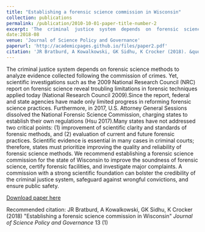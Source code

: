 ```yaml
---
title: "Establishing a forensic science commission in Wisconsin"
collection: publications
permalink: /publication/2010-10-01-paper-title-number-2
excerpt: 'The  criminal  justice  system  depends  on  forensic  science  methods  to analyze  evidence  collected  following  the  commission  of  crimes.  Yet,  scientific  investigations such as the 2009 National Research Council (NRC) report on forensic science reveal troubling limitations in forensic techniques applied today (National Research Council 2009).Since the report,  federal  and  state  agencies  have  made  only  limited  progress  in  reforming  forensic science   practices.   Furthermore,   in   2017,   U.S.   Attorney   General   Sessions   dissolved   the National  Forensic  Science  Commission,  charging  states  to  establish  their  own  regulations (Hsu 2017).Many states have not addressed two critical points: (1) improvement of scientific clarity  and  standards  of  forensic  methods,  and  (2)  evaluation  of  current  and  future  forensic practices.  Scientific  evidence  is  essential  in  many  cases  in  criminal  courts;  therefore,  states must   prioritize   improving   the   quality   and   reliability   of   forensic   science   methods.   We recommend establishing a forensic science commission for the state of Wisconsin to improve the soundness of forensic science, certify forensic facilities, and investigate major complaints. A  commission  with  a  strong  scientific  foundation  can  bolster  the  credibility  of  the  criminal justice system, safeguard against wrongful convictions, and ensure public safety.'
date:2018-08
venue: 'Journal of Science Policy and Governance'
paperurl: 'http://academicpages.github.io/files/paper2.pdf'
citation: 'JR Bratburd, A Kowalkowski, GK Sidhu, K Crocker (2018). &quot;Paper Title Number 2.&quot; <i>Journal of Science Policy and Governance</i>. 13(1).'
---
```

The  criminal  justice  system  depends  on  forensic  science  methods  to analyze  evidence  collected  following  the  commission  of  crimes.  Yet,  scientific  investigations such as the 2009 National Research Council (NRC) report on forensic science reveal troubling limitations in forensic techniques applied today (National Research Council 2009).Since the report,  federal  and  state  agencies  have  made  only  limited  progress  in  reforming  forensic science   practices.   Furthermore,   in   2017,   U.S.   Attorney   General   Sessions   dissolved   the National  Forensic  Science  Commission,  charging  states  to  establish  their  own  regulations (Hsu 2017).Many states have not addressed two critical points: (1) improvement of scientific clarity  and  standards  of  forensic  methods,  and  (2)  evaluation  of  current  and  future  forensic practices.  Scientific  evidence  is  essential  in  many  cases  in  criminal  courts;  therefore,  states must   prioritize   improving   the   quality   and   reliability   of   forensic   science   methods.   We recommend establishing a forensic science commission for the state of Wisconsin to improve the soundness of forensic science, certify forensic facilities, and investigate major complaints. A  commission  with  a  strong  scientific  foundation  can  bolster  the  credibility  of  the  criminal justice system, safeguard against wrongful convictions, and ensure public safety.

[Download paper here](http://academicpages.github.io/files/paper2.pdf)

Recommended citation: JR Bratburd, A Kowalkowski, GK Sidhu, K Crocker (2018) "Establishing a forensic science commission in Wisconsin" <i>Journal of Science Policy and Governance</i> 13 (1)
